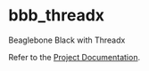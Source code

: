 # bbb_threadx
Beaglebone Black with Threadx

Refer to the [Project Documentation][ref_1].

[ref_1]: https://shrsulav.github.io/notes/jekyll/update/2021/12/23/ThreadX-with-Beaglebone-Black.html
